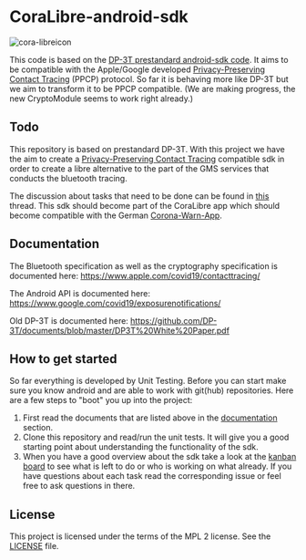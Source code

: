 CoraLibre-android-sdk
======================

![cora-libreicon](https://user-images.githubusercontent.com/1891273/85005834-9cda9d80-b159-11ea-83d9-52d8c662a31d.png)

This code is based on the [DP-3T prestandard android-sdk code](https://github.com/DP-3T/dp3t-sdk-android/tree/prestandard).
It aims to be compatible with the Apple/Google developed [Privacy-Preserving Contact Tracing](https://www.apple.com/covid19/contacttracing/) (PPCP) protocol.
So far it is behaving more like DP-3T but we aim to transform it to be PPCP compatible. (We are making progress, the new CryptoModule seems to work right already.)

## Todo

This repository is based on prestandard DP-3T. With this project we have the aim to create a [Privacy-Preserving Contact Tracing](https://www.apple.com/covid19/contacttracing/) compatible sdk in order to create a libre alternative to the part of the GMS services that conducts the bluetooth tracing.

The discussion about tasks that need to be done can be found in [this](https://github.com/corona-warn-app/cwa-app-android/issues/75) thread.
This sdk should become part of the CoraLibre app which should become compatible with the German [Corona-Warn-App](https://github.com/corona-warn-app/cwa-app-android).

## Documentation

The Bluetooth specification as well as the cryptography specification is documented here:
https://www.apple.com/covid19/contacttracing/

The Android API is documented here:
https://www.google.com/covid19/exposurenotifications/

Old DP-3T is documented here:
https://github.com/DP-3T/documents/blob/master/DP3T%20White%20Paper.pdf

## How to get started

So far everything is developed by Unit Testing. Before you can start make sure you know android and are able to work with git(hub) repositories. 
Here are a few steps to "boot" you up into the project:

1. First read the documents that are listed above in the [documentation](#documentation) section.
2. Clone this repository and read/run the unit tests. It will give you a good starting point about understanding the functionality of the sdk.
3. When you have a good overview about the sdk take a look at the [kanban board](https://github.com/theScrabi/CoraLibre-android-sdk/projects/1) to see what is left to do or who is working on what already. If you have questions about each task read the corresponding issue or feel free to ask questions in there.

## License
This project is licensed under the terms of the MPL 2 license. See the [LICENSE](LICENSE) file.
